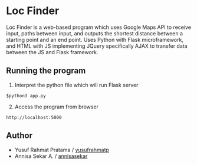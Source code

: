 # Loc Finder
Loc Finder is a web-based program which uses Google Maps API to receive input, paths between input, and outputs the shortest distance between a starting point and an end point. Uses Python with Flask microframework, and HTML with JS implementing JQuery specifically AJAX to transfer data between the JS and Flask framework.

## Running the program

1. Interpret the python file which will run Flask server

```
$python3 app.py
```

2. Access the program from browser

```
http://localhost:5000
```

## Author

- Yusuf Rahmat Pratama / [yusufrahmatp](http://github.com/yusufrahmatp)
- Annisa Sekar A. / [annisasekar](http://github.com/annisasekaar)


